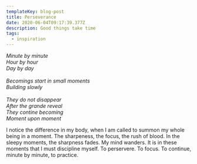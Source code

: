 ```yaml
---
templateKey: blog-post
title: Perseverance
date: 2020-06-04T09:17:39.377Z
description: Good things take time
tags:
  - inspiration
---
```

*Minute by minute*\
*Hour by hour*\
*Day by day*\
\
*Becomings start in small moments*\
*Building slowly*\
\
*They do not disappear*\
*After the grande reveal*\
*They contine becoming*\
*Moment upon moment*

I notice the difference in my body, when I am called to summon my whole being in a moment. The sharpeness, the focus, the rush of blood. In the sleepy moments, the sharpness fades. My mind wanders. It is in these moments that I must discipline myself. To perservere. To focus. To continue, minute by minute, to practice.